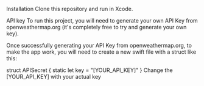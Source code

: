 Installation
Clone this repository and run in Xcode.

API key
To run this project, you will need to generate your own API Key from openweathermap.org (it's completely free to try and generate your own key).

Once successfully generating your API Key from openweathermap.org, to make the app work, you will need to create a new swift file with a struct like this:

struct APISecret {
    static let key = "[YOUR_API_KEY]"
}
Change the [YOUR_API_KEY] with your actual key
